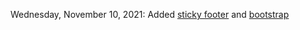 Wednesday, November 10, 2021: Added [sticky footer](https://dev.to/akshay_rajput/keep-footer-at-bottom-of-page-using-flexbox-4a6f) and [bootstrap](https://create-react-app.dev/docs/adding-bootstrap/)